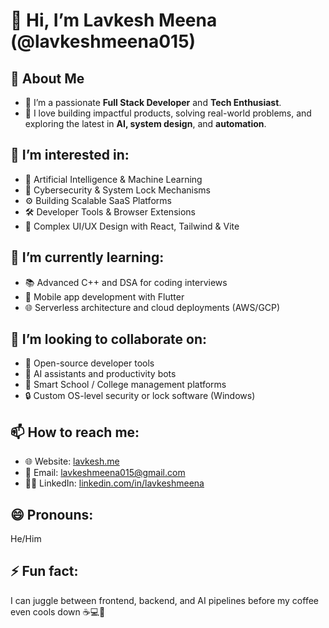 # 👋 Hi, I’m Lavkesh Meena (@lavkeshmeena015)

## 🚀 About Me
- 🔭 I’m a passionate **Full Stack Developer** and **Tech Enthusiast**.
- 🧠 I love building impactful products, solving real-world problems, and exploring the latest in **AI, system design**, and **automation**.

## 👀 I’m interested in:
- 🧠 Artificial Intelligence & Machine Learning  
- 🔐 Cybersecurity & System Lock Mechanisms  
- ⚙️ Building Scalable SaaS Platforms  
- 🛠️ Developer Tools & Browser Extensions  
- 🧩 Complex UI/UX Design with React, Tailwind & Vite

## 🌱 I’m currently learning:
- 📚 Advanced C++ and DSA for coding interviews  
- 📱 Mobile app development with Flutter  
- 🌐 Serverless architecture and cloud deployments (AWS/GCP)

## 💞️ I’m looking to collaborate on:
- 🚀 Open-source developer tools  
- 🧠 AI assistants and productivity bots  
- 🏫 Smart School / College management platforms  
- 🔒 Custom OS-level security or lock software (Windows)

## 📫 How to reach me:
- 🌐 Website: [lavkesh.me](https://lavkesh.me)
- 💌 Email: lavkeshmeena015@gmail.com  
- 🧑‍💼 LinkedIn: [linkedin.com/in/lavkeshmeena](https://www.linkedin.com/in/lavkesh-meena/)

## 😄 Pronouns:
He/Him

## ⚡ Fun fact:
I can juggle between frontend, backend, and AI pipelines before my coffee even cools down ☕💻🤖
